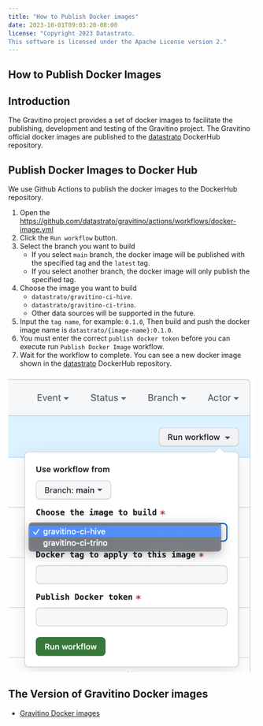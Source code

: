 ```yaml
---
title: "How to Publish Docker images"
date: 2023-10-01T09:03:20-08:00
license: "Copyright 2023 Datastrato.
This software is licensed under the Apache License version 2."
---
```


## How to Publish Docker Images

## Introduction

The Gravitino project provides a set of docker images to facilitate the publishing, development and testing of the Gravitino project.
The Gravitino official docker images are published to the [datastrato](https://hub.docker.com/u/datastrato) DockerHub repository.

## Publish Docker Images to Docker Hub

We use Github Actions to publish the docker images to the DockerHub repository.

1. Open the <https://github.com/datastrato/gravitino/actions/workflows/docker-image.yml>
2. Click the `Run workflow` button.
3. Select the branch you want to build
   + If you select `main` branch, the docker image will be published with the specified tag and the `latest` tag.
   + If you select another branch, the docker image will only publish the specified tag.
4. Choose the image you want to build
   + `datastrato/gravitino-ci-hive`.
   + `datastrato/gravitino-ci-trino`.
   + Other data sources will be supported in the future.
4. Input the `tag name`, for example: `0.1.0`, Then build and push the docker image name is `datastrato/{image-name}:0.1.0`.
5. You must enter the correct `publish docker token` before you can execute run `Publish Docker Image` workflow.
6. Wait for the workflow to complete. You can see a new docker image shown in the [datastrato](https://hub.docker.com/u/datastrato) DockerHub repository.

![Publish Docker Image](assets/publish-docker-image.png)

## The Version of Gravitino Docker images

+ [Gravitino Docker images](../dev/docker/README.md)
